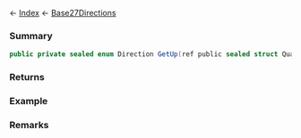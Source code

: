 ← [Index](Api-Index) ← [Base27Directions](VRageMath.Base27Directions)

### Summary

```csharp
public private sealed enum Direction GetUp(ref public sealed struct Quaternion rot)
```

### Returns

### Example

### Remarks

